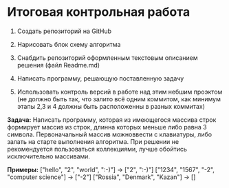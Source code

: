 # Итоговая контрольная работа

  1. Создать репозиторий на GitHub

  2. Нарисовать блок схему алгоритма

  3. Снабдить репозиторий оформленным текстовым описанием решения (файл Readme.md)

  4. Написать программу, решающую поставленную задачу

  5. Использовать контроль версий в работе над этим небшим проэктом (не должно быть так, что залито всё одним коммитом, как минимум этапы 2,3 и 4 должны быть расположенны в разных коммитах)

  **Задача:** Написать программу, которая из имеющегося массива строк формирует массив из строк, длинна которых меньше либо равна 3 символа. Первоначальный массив можноввести с клавиатуры, либо залать на старте выполнения алгоритма. При решении не рекомендуется пользоваться коллекциями, лучше обойтись исключительно массивами.

  **Примеры:**
  ["hello", "2", "world", ":-)"] -> ["2", ":-)"]
  ["1234", "1567", "-2", "computer science"] -> ["-2"]
  ["Rossia", "Denmark", "Kazan"] -> []
  